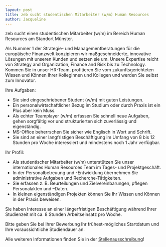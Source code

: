 ```yaml
---
layout: post
title: zeb sucht studentischen Mitarbeiter (w/m) Human Resources
author: Jacqueline
---
```


zeb sucht einen studentischen Mitarbeiter (w/m) im Bereich Human Resources am Standort Münster.

Als Nummer 1 der Strategie- und Managementberatungen für die europäische Finanzwelt konzipieren wir maßgeschneiderte,
innovative Lösungen mit unseren Kunden und setzen sie um. Unsere Expertise reicht von Strategy and Organization, Finance and Risk bis zu Technology.
Kommen Sie in unser HR-Team, profitieren Sie vom zukunftsgerichteten Wissen und Können
Ihrer Kolleginnen und Kollegen und werden Sie selbst zum Innovator.

Ihre Aufgaben:

* Sie sind eingeschriebener Student (w/m) mit guten Leistungen.
* Ein personalwirtschaftlicher Bezug im Studium oder durch Praxis ist ein Plus aber kein Muss.
* Als echter Teamplayer (w/m) erfassen Sie schnell neue Aufgaben, gehen sorgfältig vor und strukturierten sich zuverlässig und eigenständig.
* MS-Office beherrschen Sie sicher wie Englisch in Wort und Schrift.
* Sie sind an einer langfristigen Beschäftigung im Umfang von 8 bis 12 Stunden pro Woche interessiert und mindestens noch 1 Jahr verfügbar.

Ihr Profil:

* Als studentischer Mitarbeiter (w/m) unterstützen Sie unser internationales Human Resources Team im Tages- und Projektgeschäft.
* In der Personalbetreuung und -Entwicklung übernehmen Sie administrative Aufgaben und Recherche-Tätigkeiten.
* Sie erfassen z. B. Beurteilungen und Zielvereinbarungen, pflegen Personalakten und –Daten.
* In kleinen eigenständigen Projekten können Sie Ihr Wissen und Können in der Praxis beweisen.


Sie haben Interesse an einer längerfristigen Beschäftigung während Ihrer Studienzeit mit ca. 8 Stunden Arbeitseinsatz pro Woche.

Bitte geben Sie bei Ihrer Bewerbung Ihr frühest-mögliches Startdatum und Ihre voraussichtliche Studiendauer an.


Alle weiteren Informationen finden Sie in der [Stellenausschreibung](dokumente/ausschreibungen_jobboerse/2018-07-10_zeb.pdf)!
